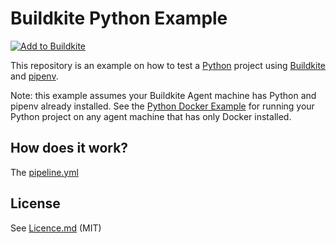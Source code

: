 # Buildkite Python Example

[![Add to Buildkite](https://buildkite.com/button.svg)](https://buildkite.com/new)

This repository is an example on how to test a [Python](https://python.org) project using [Buildkite](https://buildkite.com/) and [pipenv](https://github.com/kennethreitz/pipenv).

Note: this example assumes your Buildkite Agent machine has Python and pipenv already installed. See the [Python Docker Example](https://github.com/buildkite/python-docker-example) for running your Python project on any agent machine that has only Docker installed.

## How does it work?

The [pipeline.yml](.buildkite/pipeline.yml) 

## License

See [Licence.md](Licence.md) (MIT)
